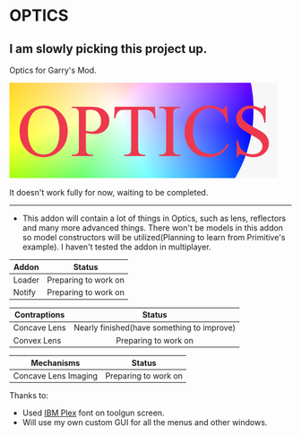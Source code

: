 # OPTICS
## I am slowly picking this project up.

Optics for Garry's Mod.

![picture_logo](/template-logo.png "simple template logo")

It doesn't work fully for now, waiting to be completed.

---

* This addon will contain a lot of things in Optics, such as lens, reflectors and many more advanced things.
There won't be models in this addon so model constructors will be utilized(Planning to learn from Primitive's example). I haven't tested the addon in multiplayer.

Addon       |Status
------------|:--------------------------------------:
Loader      |Preparing to work on
Notify      |Preparing to work on

Contraptions        |Status
------------        |:--------------------------------------:
Concave Lens        |Nearly finished(have something to improve)
Convex Lens         |Preparing to work on

Mechanisms           |Status
---------------------|:--------------------------------------:
Concave Lens Imaging |Preparing to work on

Thanks to:

* Used [IBM Plex](https://github.com/IBM/plex) font on toolgun screen.
* Will use my own custom GUI for all the menus and other windows.
